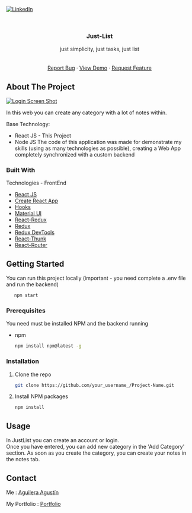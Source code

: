[![LinkedIn][linkedin-shield]][linkedin-url]



<!-- PROJECT LOGO -->
<br />
<p align="center">

  <h3 align="center">Just-List</h3>

  <p align="center">
    just simplicity, just tasks, just list 
    <br />
    <br />
    <br />
     <a href="https://forms.gle/UZP9RouXW57gFTBB9">Report Bug</a>
    ·
     <a href="https://just-list.netlify.app/">View Demo</a>
    ·
     <a href="https://forms.gle/SEGsBksC9SsQqEzs8">Request Feature</a>
  </p>
</p>

<!-- ABOUT THE PROJECT -->
## About The Project

[![Login Screen Shot][product-screenshot]](https://i.ibb.co/wr6jkRW/screenshoot.png)

In this web you can create any category with a lot of notes within.

Base Technology:
* React JS - This Project
* Node JS
The code of this application was made for demonstrate my skills (using as many technologies as possible), creating a Web App completely synchronized with a custom backend

### Built With

Technologies - FrontEnd
* [React JS](https://es.reactjs.org/)
* [Create React App](https://es.reactjs.org/docs/create-a-new-react-app.html)
* [Hooks](https://es.reactjs.org/docs/hooks-intro.html)
* [Material UI](https://material-ui.com/)
* [React-Redux](https://react-redux.js.org/)
* [Redux](https://es.redux.js.org/)
* [Redux DevTools](https://github.com/zalmoxisus/redux-devtools-extension)
* [React-Thunk](https://github.com/reduxjs/redux-thunk)
* [React-Router](https://reactrouter.com/)






<!-- GETTING STARTED -->
## Getting Started

You can run this project locally (important - you need complete a .env file and run the backend) 
```sh
   npm start
   ```

### Prerequisites

You need must be installed NPM and the backend running
* npm
  ```sh
  npm install npm@latest -g
  ```

### Installation

1. Clone the repo
   ```sh
   git clone https://github.com/your_username_/Project-Name.git
   ```
2. Install NPM packages
   ```sh
   npm install
   ```



<!-- USAGE EXAMPLES -->
## Usage

In JustList you can create an account or login.  
Once you have entered, you can add new category in the 'Add Category' section. As soon as you create the category, you can create your notes in the notes tab.


<!-- CONTACT -->
## Contact

Me : [Aguilera Agustín](https://www.linkedin.com/in/aguilera-agustin/)

My Portfolio : [Portfolio](https://aguilera-agustin.github.io/portfolio/)








[contributors-shield]: https://img.shields.io/github/contributors/othneildrew/Best-README-Template.svg?style=for-the-badge
[contributors-url]: https://github.com/Aguilera-Agustin/Colins-Shifts/graphs/contributors
[stars-shield]: https://img.shields.io/github/stars/othneildrew/Best-README-Template.svg?style=for-the-badge
[stars-url]: https://github.com/Aguilera-Agustin/Colins-Shifts/stargazers
[linkedin-shield]: https://img.shields.io/badge/-LinkedIn-black.svg?style=for-the-badge&logo=linkedin&colorB=555
[linkedin-url]: https://www.linkedin.com/in/aguilera-agustin/
[product-screenshot]: https://i.ibb.co/wr6jkRW/screenshoot.png
[productb-screenshot]: https://i.ibb.co/dpB4HfT/welcome.png
